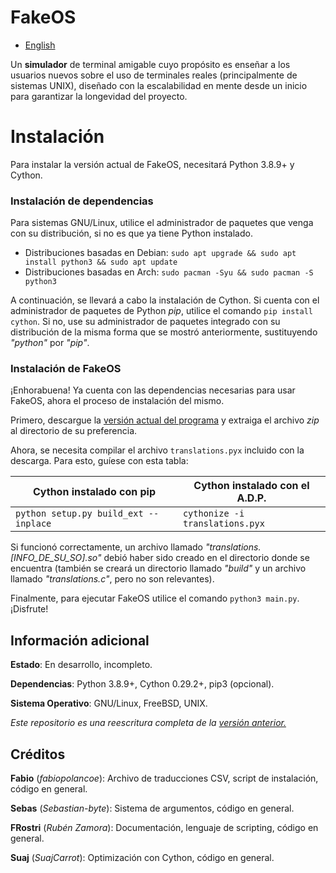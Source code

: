 # FakeOS

- [English](https://github.com/Hint-Box/FakeOS/blob/main/README.md)

Un **simulador** de terminal amigable cuyo propósito es enseñar a los usuarios nuevos sobre el uso
de terminales reales (principalmente de sistemas UNIX), diseñado con la escalabilidad en mente desde
un inicio para garantizar la longevidad del proyecto.

# Instalación
Para instalar la versión actual de FakeOS, necesitará Python 3.8.9+ y Cython.

### Instalación de dependencias
Para sistemas GNU/Linux, utilice el administrador de paquetes que venga con su distribución, si
no es que ya tiene Python instalado.

* Distribuciones basadas en Debian: `sudo apt upgrade && sudo apt install python3 && sudo apt update`
* Distribuciones basadas en Arch: `sudo pacman -Syu && sudo pacman -S python3`

A continuación, se llevará a cabo la instalación de Cython. Si cuenta con el administrador de
paquetes de Python *pip*, utilice el comando `pip install cython`. Si no, use su administrador de
paquetes integrado con su distribución de la misma forma que se mostró anteriormente,
sustituyendo *"python"* por *"pip"*.

### Instalación de FakeOS
¡Enhorabuena! Ya cuenta con las dependencias necesarias para usar FakeOS, ahora el proceso de
instalación del mismo.

Primero, descargue la [versión actual del programa](https://www.github.com/Hint-Box/FakeOS/archive/refs/heads/main.zip "Download Link")
y extraiga el archivo *zip* al directorio de su preferencia.

Ahora, se necesita compilar el archivo `translations.pyx` incluido con la descarga.
Para esto, guíese con esta tabla:

|Cython instalado con pip|Cython instalado con el A.D.P.|
|---|---|
|`python setup.py build_ext --inplace`|`cythonize -i translations.pyx`|

Si funcionó correctamente, un archivo llamado *"translations.[INFO_DE_SU_SO].so"* debió
haber sido creado en el directorio donde se encuentra (también se creará un directorio llamado
*"build"* y un archivo llamado *"translations.c"*, pero no son relevantes).

Finalmente, para ejecutar FakeOS utilice el comando `python3 main.py`. ¡Disfrute!

## Información adicional
**Estado**: En desarrollo, incompleto.

**Dependencias**: Python 3.8.9+, Cython 0.29.2+, pip3 (opcional).

**Sistema Operativo**: GNU/Linux, FreeBSD, UNIX.

_Este repositorio es una reescritura completa de la [versión anterior.](https://www.github.com/fabiopolancoe/FakeOS)_


## Créditos
**Fabio** (*fabiopolancoe*): Archivo de traducciones CSV, script de instalación, código en general.

**Sebas** (*Sebastian-byte*): Sistema de argumentos, código en general.

**FRostri** (*Rubén Zamora*): Documentación, lenguaje de scripting, código en general.

**Suaj** (*SuajCarrot*): Optimización con Cython, código en general.
